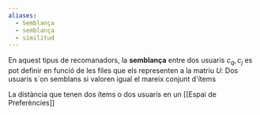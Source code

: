 ```yaml
---
aliases:
  - Semblança
  - semblança
  - similitud
---
```


En aquest tipus de recomanadors, la **semblança** entre dos usuaris $c_q , c_j$ es pot definir en funció de les files que els representen a la matriu $U$:
	Dos usuaris s´on semblans si valoren igual el mareix conjunt d'ítems


La distància que tenen dos ítems o dos usuaris en un [[Espai de Preferències]]